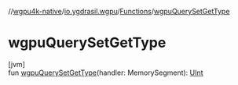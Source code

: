 //[wgpu4k-native](../../../index.md)/[io.ygdrasil.wgpu](../index.md)/[Functions](index.md)/[wgpuQuerySetGetType](wgpu-query-set-get-type.md)

# wgpuQuerySetGetType

[jvm]\
fun [wgpuQuerySetGetType](wgpu-query-set-get-type.md)(handler: MemorySegment): [UInt](https://kotlinlang.org/api/core/kotlin-stdlib/kotlin/-u-int/index.html)